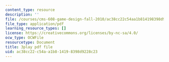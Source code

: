 ```yaml
---
content_type: resource
description: ''
file: /courses/cms-608-game-design-fall-2010/ac38cc22c54aa1b814198398d9228c23_68573.pdf
file_type: application/pdf
learning_resource_types: []
license: https://creativecommons.org/licenses/by-nc-sa/4.0/
ocw_type: OCWFile
resourcetype: Document
title: 3play pdf file
uid: ac38cc22-c54a-a1b8-1419-8398d9228c23
---
```

